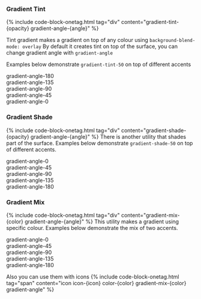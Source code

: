 ### Gradient Tint

{% include code-block-onetag.html tag="div" content="gradient-tint-{opacity} gradient-angle-{angle}" %}

Tint gradient makes a gradient on top of any colour using `background-blend-mode: overlay`
By default it creates tint on top of the surface, you can change gradient angle with `gradient-angle`


Examples below demonstrate `gradient-tint-50` on top of different accents

<div class="flex flex-row flex-1 flex-wrap gap-base ">
    <div
        class="min-w-fit px-sm py-base bg-accent-green-400 gradient-tint-50 rounded-md flex-1 items-center justify-center flex">
        <span
            class="font-mono color-text-contrast-500 rounded-sm px-xs2 py-minor-xs3 text-xs">gradient-angle-180</span>
    </div>
    <div
        class="min-w-fit px-sm py-base bg-accent-teal-400 gradient-tint-50 gradient-angle-135 rounded-md flex-1 items-center justify-center flex">
        <span
            class="font-mono color-text-contrast-500 rounded-sm px-xs2 py-minor-xs3 text-xs">gradient-angle-135</span>
    </div>
    <div
        class="min-w-fit px-sm py-base bg-accent-blue-400 gradient-tint-50 gradient-angle-90 rounded-md flex-1 items-center justify-center flex">
        <span
            class="font-mono color-text-contrast-500 rounded-sm px-xs2 py-minor-xs3 text-xs">gradient-angle-90</span>
    </div>
    <div
        class="min-w-fit px-sm py-base bg-accent-indigo-400 gradient-tint-50 gradient-angle-45 rounded-md flex-1 items-center justify-center flex">
        <span
            class="font-mono color-text-contrast-500 rounded-sm px-xs2 py-minor-xs3 text-xs">gradient-angle-45</span>
    </div>
    <div
        class="min-w-fit px-sm py-base bg-accent-purple-400 gradient-tint-50 gradient-angle-0 rounded-md flex-1 items-center justify-center flex">
        <span
            class="font-mono color-text-contrast-500 rounded-sm px-xs2 py-minor-xs3 text-xs">gradient-angle-0</span>
    </div>
</div>

### Gradient Shade
{% include code-block-onetag.html tag="div" content="gradient-shade-{opacity} gradient-angle-{angle}" %}
There is another utility that shades part of the surface. 
Examples below demonstrate `gradient-shade-50` on top of different accents.

<div class="flex flex-row flex-1 flex-wrap gap-md ">
    <div
        class="min-w-fit px-sm py-base bg-accent-green-400 gradient-shade-50 rounded-md flex-1 items-center justify-center flex">
        <span
            class="font-mono color-text-contrast-500 rounded-sm px-xs2 py-minor-xs3 text-xs">gradient-angle-0</span>
    </div>
    <div
        class="min-w-fit px-sm py-base bg-accent-teal-400 gradient-shade-50 gradient-angle-45 rounded-md flex-1 items-center justify-center flex">
        <span
            class="font-mono color-text-contrast-500 rounded-sm px-xs2 py-minor-xs3 text-xs">gradient-angle-45</span>
    </div>
    <div
        class="min-w-fit px-sm py-base bg-accent-blue-400 gradient-shade-50 gradient-angle-90 rounded-md flex-1 items-center justify-center flex">
        <span
            class="font-mono color-text-contrast-500 rounded-sm px-xs2 py-minor-xs3 text-xs">gradient-angle-90</span>
    </div>
    <div
        class="min-w-fit px-sm py-base bg-accent-indigo-400 gradient-shade-50 gradient-angle-135 rounded-md flex-1 items-center justify-center flex">
        <span
            class="font-mono color-text-contrast-500 rounded-sm px-xs2 py-minor-xs3 text-xs">gradient-angle-135</span>
    </div>
    <div
        class="min-w-fit px-sm py-base bg-accent-purple-400 gradient-shade-50 gradient-angle-180 rounded-md flex-1 items-center justify-center flex">
        <span
            class="font-mono color-text-contrast-500 rounded-sm px-xs2 py-minor-xs3 text-xs">gradient-angle-180</span>
    </div>
</div>

### Gradient Mix
{% include code-block-onetag.html tag="div" content="gradient-mix-{color} gradient-angle-{angle}" %}
This utility makes a gradient using specific colour. Examples below demonstrate the mix of two accents.

<div class="flex flex-row flex-1 flex-wrap gap-md ">
    <div
        class="min-w-fit px-sm py-base bg-accent-green-400 gradient-mix-accent-amber-300 rounded-md flex-1 items-center justify-center flex">
        <span
            class="font-mono color-text-contrast-500 rounded-sm px-xs2 py-minor-xs3 text-xs">gradient-angle-0</span>
    </div>
    <div
        class="min-w-fit px-sm py-base bg-accent-teal-400 gradient-mix-accent-purple-300 gradient-angle-45 rounded-md flex-1 items-center justify-center flex">
        <span
            class="font-mono color-text-contrast-500 rounded-sm px-xs2 py-minor-xs3 text-xs">gradient-angle-45</span>
    </div>
    <div
        class="min-w-fit px-sm py-base bg-accent-blue-400 gradient-mix-accent-pink-300 gradient-angle-90 rounded-md flex-1 items-center justify-center flex">
        <span
            class="font-mono color-text-contrast-500 rounded-sm px-xs2 py-minor-xs3 text-xs">gradient-angle-90</span>
    </div>
    <div
        class="min-w-fit px-sm py-base bg-accent-indigo-400 gradient-mix-accent-red-300 gradient-angle-135 rounded-md flex-1 items-center justify-center flex">
        <span
            class="font-mono color-text-contrast-500 rounded-sm px-xs2 py-minor-xs3 text-xs">gradient-angle-135</span>
    </div>
    <div
        class="min-w-fit px-sm py-base bg-accent-purple-400 gradient-mix-accent-indigo-300 gradient-angle-180 rounded-md flex-1 items-center justify-center flex">
        <span
            class="font-mono color-text-contrast-500 rounded-sm px-xs2 py-minor-xs3 text-xs">gradient-angle-180</span>
    </div>
</div>

Also you can use them with icons
{% include code-block-onetag.html tag="span" content="icon icon-{icon} color-{color} gradient-mix-{color} gradient-angle" %}

<div class="flex flex-row gap-md flex-wrap">
    <span
        class="icon icon-xl icon-user color-accent-green-300 gradient-mix-accent-blue-300 gradient-angle-135"></span>
    <span
        class="icon icon-xl icon-activity color-accent-red-300 gradient-mix-accent-indigo-300 gradient-angle-135"></span>
    <span
        class="icon icon-xl icon-cpu color-accent-green-300 gradient-mix-accent-purple-300 gradient-angle-135"></span>
    <span
        class="icon icon-xl icon-anchor color-accent-blue-300 gradient-mix-accent-violet-300 gradient-angle-135"></span>
    <span
        class="icon icon-xl icon-chrome color-accent-amber-300 gradient-mix-accent-pink-300 gradient-angle-135"></span>
    <span
        class="icon icon-xl icon-cup color-accent-teal-300 gradient-mix-accent-purple-300 gradient-angle-135"></span>
    <span
        class="icon icon-xl icon-upload-cloud color-accent-pink-300 gradient-mix-accent-violet-300 gradient-angle-135"></span>
</div>